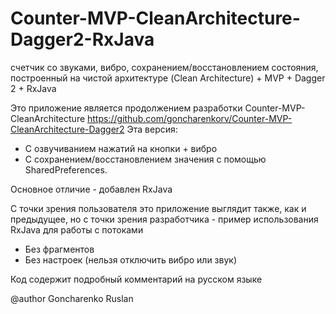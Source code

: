 # Counter-MVP-CleanArchitecture-Dagger2-RxJava
счетчик со звуками, вибро, сохранением/восстановлением состояния, 
построенный на чистой архитектуре (Clean Architecture) + MVP + Dagger 2 + RxJava

Это приложение является продолжением разработки Counter-MVP-CleanArchitecture
https://github.com/goncharenkorv/Counter-MVP-CleanArchitecture-Dagger2
Эта версия: 
* С озвучиванием нажатий на кнопки + вибро 
* С сохранением/восстановлением значения с помощью SharedPreferences.

Основное отличие - добавлен RxJava

С точки зрения пользователя это приложение выглядит также, как и предыдущее, 
но с точки зрения разработчика - пример использования RxJava для работы с потоками

* Без фрагментов
* Без настроек (нельзя отключить вибро или звук)

Код содержит подробный комментарий на русском языке

@author Goncharenko Ruslan